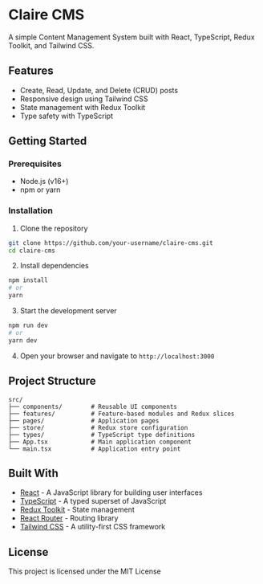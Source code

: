 # Claire CMS

A simple Content Management System built with React, TypeScript, Redux Toolkit, and Tailwind CSS.

## Features

- Create, Read, Update, and Delete (CRUD) posts
- Responsive design using Tailwind CSS
- State management with Redux Toolkit
- Type safety with TypeScript

## Getting Started

### Prerequisites

- Node.js (v16+)
- npm or yarn

### Installation

1. Clone the repository
```bash
git clone https://github.com/your-username/claire-cms.git
cd claire-cms
```

2. Install dependencies
```bash
npm install
# or
yarn
```

3. Start the development server
```bash
npm run dev
# or
yarn dev
```

4. Open your browser and navigate to `http://localhost:3000`

## Project Structure

```
src/
├── components/        # Reusable UI components
├── features/          # Feature-based modules and Redux slices
├── pages/             # Application pages
├── store/             # Redux store configuration
├── types/             # TypeScript type definitions
├── App.tsx            # Main application component
└── main.tsx           # Application entry point
```

## Built With

- [React](https://reactjs.org/) - A JavaScript library for building user interfaces
- [TypeScript](https://www.typescriptlang.org/) - A typed superset of JavaScript
- [Redux Toolkit](https://redux-toolkit.js.org/) - State management
- [React Router](https://reactrouter.com/) - Routing library
- [Tailwind CSS](https://tailwindcss.com/) - A utility-first CSS framework

## License

This project is licensed under the MIT License
